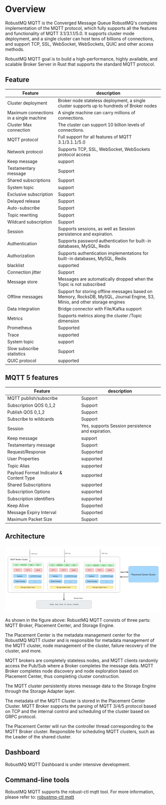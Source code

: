 # Overview
RobustMQ MQTT is the Converged Message Queue RobustMQ's complete implementation of the MQTT protocol, which fully supports all the features and functionality of MQTT 3.1/3.1.1/5.0. It supports cluster mode deployment, and a single cluster can host tens of billions of connections, and support TCP, SSL, WebSocket, WebSockets, QUIC and other access methods.

RobustMQ MQTT goal is to build a high-performance, highly available, and scalable Broker Server in Rust that supports the standard MQTT protocol.

## Feature
| Feature | description |
| --- | --- |
| Cluster deployment | Broker node stateless deployment, a single cluster supports up to hundreds of Broker nodes |
| Maximum connections in a single machine | A single machine can carry millions of connections. |
| Cluster Max connection | The cluster can support 10 billion levels of connections. |
| MQTT protocol | Full support for all features of MQTT 3.1/3.1.1/5.0 |
| Network protocol | Supports TCP, SSL, WebSocket, WebSockets protocol access |
| Keep message | support |
| Testamentary message | Support |
| Shared subscriptions | Support |
| System topic | support |
| Exclusive subscription | Support |
| Delayed release | Support |
| Auto-subscribe | Support |
| Topic rewriting | Support |
| Wildcard subscription | Support |
| Session | Supports sessions, as well as Session persistence and expiration. |
| Authentication | Supports password authentication for built-in databases, MySQL, Redis |
| Authorization | Supports authentication implementations for built-in databases, MySQL, Redis |
| blacklist | supported |
| Connection jitter | Support |
| Message store | Messages are automatically dropped when the Topic is not subscribed |
| Offline messages | Support for storing offline messages based on Memory, RocksDB, MySQL, Journal Engine, S3, Minio, and other storage engines |
| Data integration | Bridge connector with File/Kafka support |
| Metrics | Supports metrics along the cluster /Topic dimension |
| Prometheus | Supported |
| Trace | supported |
| System topic | support |
| Slow subscribe statistics | Support |
| QUIC protocol | supported |


## MQTT 5 features
| Feature | description |
| --- | --- |
| MQTT publish/subscribe | Support |
| Subscription QOS 0,1,2 | Support |
| Publish QOS 0,1,2 | Support |
| Subscribe to wildcards | Support |
| Session | Yes, supports Session persistence and expiration. |
| Keep message | support |
| Testamentary message | Support |
| Request/Response | Supported |
| User Properties | supported |
| Topic Alias | supported |
| Payload Format Indicator & Content Type | supported |
| Shared Subscriptions | supported |
| Subscription Options | supported |
| Subscription identifiers | supported |
| Keep Alive | Supported |
| Message Expiry Interval | Supported |
| Maximum Packet Size | Support |
 
## Architecture

![image](../../images/doc-image5.png)

As shown in the figure above: RobustMQ MQTT consists of three parts: MQTT Broker, Placement Center, and Storage Engine.

The Placement Center is the metadata management center for the RobustMQ MQTT cluster and is responsible for metadata management of the MQTT cluster, node management of the cluster, failure recovery of the cluster, and more.

MQTT brokers are completely stateless nodes, and MQTT clients randomly access the Pub/Sub where a Broker completes the message data. MQTT Broker completes node discovery and node exploration based on Placement Center, thus completing cluster construction.

The MQTT cluster persistently stores message data to the Storage Engine through the Storage Adapter layer.

The metadata of the MQTT Cluster is stored in the Placement Center Cluster. MQTT Broker supports the parsing of MQTT 3/4/5 protocol based on TCP and the internal control and scheduling of the cluster based on GRPC protocol.

The Placement Center will run the controller thread corresponding to the MQTT Broker cluster. Responsible for scheduling MQTT clusters, such as the Leader of the shared cluster.

## Dashboard
RobustMQ MQTT Dashboard is under intensive development.

## Command-line tools
RobustMQ MQTT supports the robust-ctl mqtt tool. For more information, please refer to: [robustmq-ctl mqtt](../RobustMQ-Command/Mqtt-Broker.md)